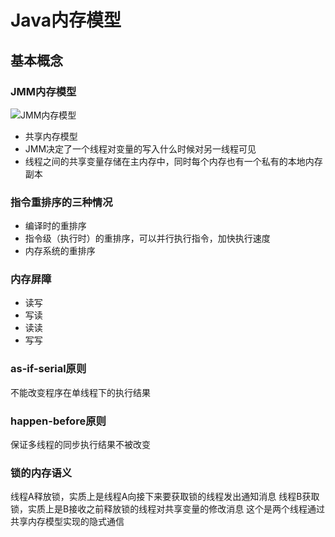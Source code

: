 # Java内存模型

## 基本概念
### JMM内存模型
![JMM内存模型](../../images/xxx.png)
- 共享内存模型
- JMM决定了一个线程对变量的写入什么时候对另一线程可见
- 线程之间的共享变量存储在主内存中，同时每个内存也有一个私有的本地内存副本

### 指令重排序的三种情况
- 编译时的重排序
- 指令级（执行时）的重排序，可以并行执行指令，加快执行速度
- 内存系统的重排序

### 内存屏障
- 读写
- 写读
- 读读
- 写写

### as-if-serial原则
不能改变程序在单线程下的执行结果

### happen-before原则
保证多线程的同步执行结果不被改变

### 锁的内存语义
线程A释放锁，实质上是线程A向接下来要获取锁的线程发出通知消息
线程B获取锁，实质上是B接收之前释放锁的线程对共享变量的修改消息
这个是两个线程通过共享内存模型实现的隐式通信

